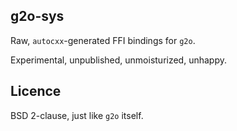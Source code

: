 ## g2o-sys

Raw, `autocxx`-generated FFI bindings for `g2o`.

Experimental, unpublished, unmoisturized, unhappy.

## Licence

BSD 2-clause, just like `g2o` itself.
